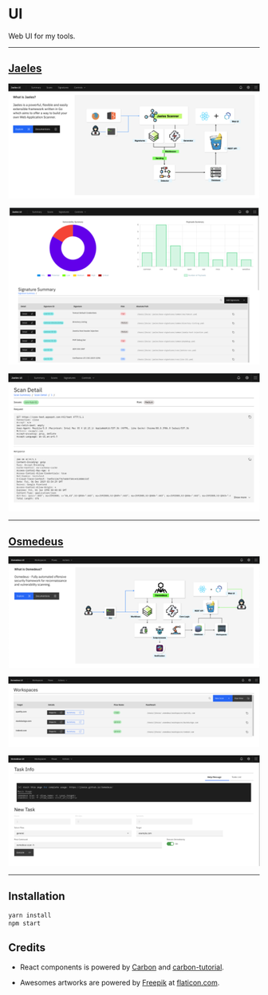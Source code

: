 UI
===========
Web UI for my tools.

***

## [Jaeles](https://github.com/jaeles-project/jaeles)

![JUI-0](screenshots/jaeles-ui-00.png)

![JUI-1](screenshots/jaeles-ui-01.png)

![JUI-2](screenshots/jaeles-ui-02.png)

***
## [Osmedeus](https://github.com/j3ssie/osmedeus)

![OUI-0](screenshots/osmedeus-ui-00.png)

![OUI-1](screenshots/osmedeus-ui-01.png)

![OUI-2](screenshots/osmedeus-ui-02.png)


***

## Installation
```
yarn install
npm start
```


## Credits
* React components is powered by [Carbon](https://www.carbondesignsystem.com/) and [carbon-tutorial](https://github.com/carbon-design-system/carbon-tutorial).

* Awesomes artworks are powered by [Freepik](http://freepik.com) at [flaticon.com](http://flaticon.com).
